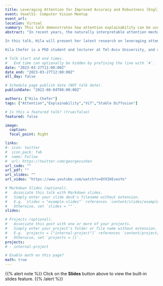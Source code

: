 ```yaml
---
title: Leveraging Attention for Improved Accuracy and Robustness (English)
event: Voxel51- Computer Vision Meetup
event_url: 
location: Virtual
summary: This talk demonstrates how attention explainability can be used to improve model robustness and accuracy for image classification and generation tasks.
abstract: "In recent years, the naturally interpretable attention mechanism has become one of the most common building blocks of neural networks, allowing us to produce explanations intuitively and easily. However, the applications of such explanations beyond the scope of accountability and interpretability remain limited.

In this talk, Hila will present her latest research on leveraging attention to significantly improve the accuracy and robustness of state-of-the-art large neural networks with limited resources. This is achieved by directly manipulating the attention maps based on intuitive objectives and can be applied to a variety of tasks ranging from object classification to image generation.

Hila Chefer is a PhD student and lecturer at Tel-Aviv University, and an intern at Google research. Her research focuses on constructing faithful explainable AI algorithms, and leveraging explanations to promote model accuracy and robustness."

# Talk start and end times.
#   End time can optionally be hidden by prefixing the line with `#`.
date: "2023-03-27T11:00:00Z"
date_end: "2023-03-27T12:00:00Z"
all_day: false

# Schedule page publish date (NOT talk date).
publishDate: "2022-08-04T00:00:00Z"

authors: ["Hila Chefer"]
tags: ["Attention","Explainability","ViT","Stable Diffusion"]

# Is this a featured talk? (true/false)
featured: false

image:
  caption:
  focal_point: Right

links:
#- icon: twitter
#  icon_pack: fab
#  name: Follow
#  url: https://twitter.com/georgecushen
url_code: ""
url_pdf: ""
url_slides: ""
url_video: "https://www.youtube.com/watch?v=QYXIHIvesYo"

# Markdown Slides (optional).
#   Associate this talk with Markdown slides.
#   Simply enter your slide deck's filename without extension.
#   E.g. `slides = "example-slides"` references `content/slides/example-slides.md`.
#   Otherwise, set `slides = ""`.
slides: 

# Projects (optional).
#   Associate this post with one or more of your projects.
#   Simply enter your project's folder or file name without extension.
#   E.g. `projects = ["internal-project"]` references `content/project/deep-learning/index.md`.
#   Otherwise, set `projects = []`.
projects:
# - internal-project

# Enable math on this page?
math: true
---
```


{{% alert note %}}
Click on the **Slides** button above to view the built-in slides feature.
{{% /alert %}}
